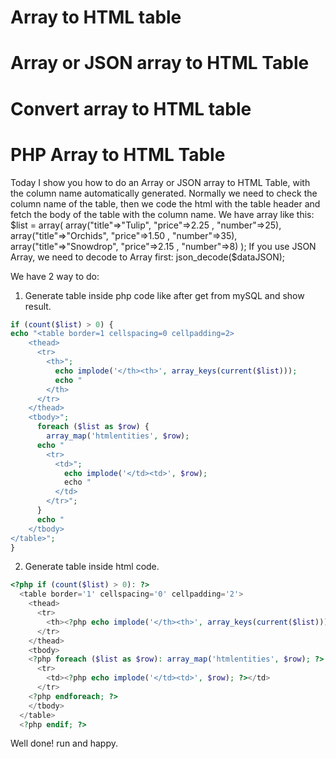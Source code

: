# Array to HTML table
# Array or JSON array to HTML Table
# Convert array to HTML table
# PHP Array to HTML Table

Today I show you how to do an Array or JSON array to HTML Table, with the column name automatically generated. Normally we need to check the column name of the table, then we code the html with the table header and fetch the body of the table with the column name.
We have array like this:
$list = array( array("title"=>"Tulip", "price"=>2.25 , "number"=>25),
array("title"=>"Orchids", "price"=>1.50 , "number"=>35),
array("title"=>"Snowdrop", "price"=>2.15 , "number"=>8)
);
If you use JSON Array, we need to decode to Array first:
json_decode($dataJSON);


We have 2 way to do:
1. Generate table inside php code like after get from mySQL and show result.
``` php
if (count($list) > 0) {
echo "<table border=1 cellspacing=0 cellpadding=2>
    <thead>
      <tr>
        <th>";
          echo implode('</th><th>', array_keys(current($list)));
          echo "
        </th>
      </tr>
    </thead>
    <tbody>";
      foreach ($list as $row) {
        array_map('htmlentities', $row);
      echo "
        <tr>
          <td>";
            echo implode('</td><td>', $row);
            echo "
          </td>
        </tr>";
      }
      echo "
    </tbody>
</table>";
}
```


2. Generate table inside html code.
``` php
<?php if (count($list) > 0): ?>
  <table border='1' cellspacing='0' cellpadding='2'>
    <thead>
      <tr>
        <th><?php echo implode('</th><th>', array_keys(current($list))); ?></th>
      </tr>
    </thead>
    <tbody>
    <?php foreach ($list as $row): array_map('htmlentities', $row); ?>
      <tr>
        <td><?php echo implode('</td><td>', $row); ?></td>
      </tr>
    <?php endforeach; ?>
    </tbody>
  </table>
  <?php endif; ?>
```

Well done! run and happy.

